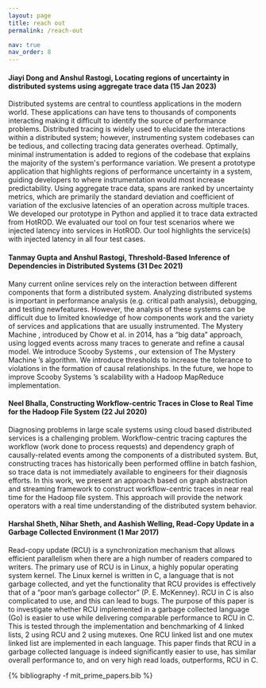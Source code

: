 ```yaml
---
layout: page
title: reach out
permalink: /reach-out

nav: true
nav_order: 8
---
```


#### Jiayi Dong and Anshul Rastogi, Locating regions of uncertainty in distributed systems using aggregate trace data (15 Jan 2023)

Distributed systems are central to countless applications in the modern world. These applications can have tens to thousands of components interacting making it difficult to identify the source of performance problems. Distributed tracing is widely used to elucidate the interactions within a distributed system; however, instrumenting system codebases can be tedious, and collecting tracing data generates overhead. Optimally, minimal instrumentation is added to regions of the codebase that explains the majority of the system's performance variation. We present a prototype application that highlights regions of performance uncertainty in a system, guiding developers to where instrumentation would most increase predictability. Using aggregate trace data, spans are ranked by uncertainty metrics, which are primarily the standard deviation and coefficient of variation of the exclusive latencies of an operation across multiple traces. We developed our prototype in Python and applied it to trace data extracted from HotROD. We evaluated our tool on four test scenarios where we injected latency into services in HotROD. Our tool highlights the service(s) with injected latency in all four test cases.


####  Tanmay Gupta and Anshul Rastogi, Threshold-Based Inference of Dependencies in Distributed Systems (31 Dec 2021)

Many current online services rely on the interaction between different components that form a distributed system. Analyzing distributed systems is important in performance analysis (e.g. critical path analysis), debugging, and testing newfeatures. However, the analysis of these systems can be difficult due to limited knowledge of how components work and the variety of services and applications that are usually instrumented. The Mystery Machine , introduced by Chow et al. in 2014, has a “big data” approach, using logged events across many traces to generate and refine a causal model. We introduce Scooby Systems , our extension of The Mystery Machine ’s algorithm. We introduce thresholds to increase the tolerance to violations in the formation of causal relationships. In the future, we hope to improve Scooby Systems ’s scalability with a Hadoop MapReduce implementation.


#### Neel Bhalla, Constructing Workflow-centric Traces in Close to Real Time for the Hadoop File System (22 Jul 2020)

Diagnosing problems in large scale systems using cloud based distributed services is a challenging problem. Workflow-centric tracing captures the workflow (work done to process requests) and dependency graph of causally-related events among the components of a distributed system. But, constructing traces has historically been performed offline in batch fashion, so trace data is not immediately available to engineers for their diagnosis efforts. In this work, we present an approach based on graph abstraction and streaming framework to construct workflow-centric traces in near real time for the Hadoop file system. This approach will provide the network operators with a real time understanding of the distributed system behavior.


#### Harshal Sheth, Nihar Sheth, and Aashish Welling, Read-Copy Update in a Garbage Collected Environment (1 Mar 2017)

Read-copy update (RCU) is a synchronization mechanism that allows efficient parallelism when there are a high number of readers compared to writers. The primary use of RCU is in Linux, a highly popular operating system kernel. The Linux kernel is written in C, a language that is not garbage collected, and yet the functionality that RCU provides is effectively that of a “poor man’s garbage collector” (P. E. McKenney). RCU in C is also complicated to use, and this can lead to bugs. The purpose of this paper is to investigate whether RCU implemented in a garbage collected language (Go) is easier to use while delivering comparable performance to RCU in C. This is tested through the implementation and benchmarking of 4 linked lists, 2 using RCU and 2 using mutexes. One RCU linked list and one mutex linked list are implemented in each language. This paper finds that RCU in a garbage collected language is indeed significantly easier to use, has similar overall performance to, and on very high read loads, outperforms, RCU in C.


<div class="publications">

{% bibliography -f mit_prime_papers.bib %}

</div>

